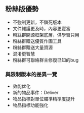 ## 粉絲版優勢

* 不強制更新，不鎖死版本
* 文件維護更及時，內容更豐富
* 粉絲群開源框架底層，供學習只用
* 粉絲群贈送優質作圖工具
* 粉絲群贈送大量資源
* 混淆更智慧
* 粉絲群可聯絡群主修復已知的bug

### 與限制版本的差異一覽

* 效能优化
* 新的物品事件：Deliver
* 物品指標對單位瞄準精準度提升
* 物品指標功能強化
